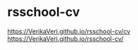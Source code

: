 # rsschool-cv
https://VerikaVeri.github.io/rsschool-cv/cv
https://VerikaVeri.github.io/rsschool-cv/
